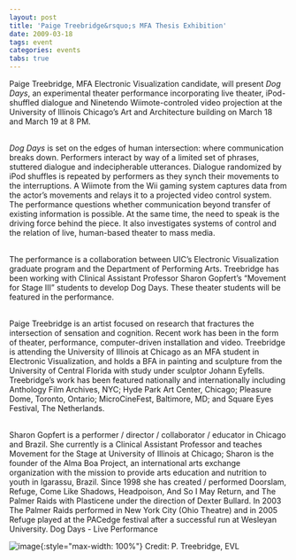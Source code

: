 ```yaml
---
layout: post
title: 'Paige Treebridge&rsquo;s MFA Thesis Exhibition'
date: 2009-03-18
tags: event
categories: events
tabs: true
---
```


Paige Treebridge, MFA Electronic Visualization candidate, will present <em>Dog Days</em>, an experimental theater performance incorporating live theater, iPod-shuffled dialogue and Ninetendo Wiimote-controled video projection at the University of Illinois Chicago&rsquo;s Art and Architecture building on March 18 and March 19 at 8 PM.<br><br>

<em>Dog Days</em> is set on the edges of human intersection: where communication breaks down. Performers interact by way of a limited set of phrases, stuttered dialogue and indecipherable utterances. Dialogue randomized by iPod shuffles is repeated by performers as they synch their movements to the interruptions. A Wiimote from the Wii gaming system captures data from the actor&rsquo;s movements and relays it to a projected video control system. The performance questions whether communication beyond transfer of existing information is possible. At the same time, the need to speak is the driving force behind the piece. It also investigates systems of control and the relation of live, human-based theater to mass media.<br><br>

The performance is a collaboration between UIC&rsquo;s Electronic Visualization graduate program and the Department of Performing Arts. Treebridge has been working with Clinical Assistant Professor Sharon Gopfert&rsquo;s &ldquo;Movement for Stage III&rdquo; students to develop Dog Days. These theater students will be featured in the performance.<br><br>

Paige Treebridge is an artist focused on research that fractures the intersection of sensation and cognition. Recent work has been in the form of theater, performance, computer-driven installation and video. Treebridge is attending the University of Illinois at Chicago as an MFA student in Electronic Visualization, and holds a BFA in painting and sculpture from the University of Central Florida with study under sculptor Johann Eyfells. Treebridge&rsquo;s work has been featured nationally and internationally including Anthology Film Archives, NYC; Hyde Park Art Center, Chicago; Pleasure Dome, Toronto, Ontario; MicroCineFest, Baltimore, MD; and Square Eyes Festival, The Netherlands.<br><br>

Sharon Gopfert is a performer / director / collaborator / educator in Chicago and Brazil. She currently is a Clinical Assistant Professor and teaches Movement for the Stage at University of Illinois at Chicago; Sharon is the founder of the Alma Boa Project, an international arts exchange organization with the mission to provide arts education and nutrition to youth in Igarassu, Brazil. Since 1998 she has created / performed Doorslam, Refuge, Come Like Shadows, Headpoison, And So I May Return, and The Palmer Raids with Plasticene under the direction of Dexter Bullard. In 2003 The Palmer Raids performed in New York City (Ohio Theatre) and in 2005 Refuge played at the PACedge festival after a successful run at Wesleyan University.
Dog Days - Live Performance

![image](https://www.evl.uic.edu/output/originals/dogdays.png-srcw.jpg){:style="max-width: 100%"}
Credit: P. Treebridge, EVL

